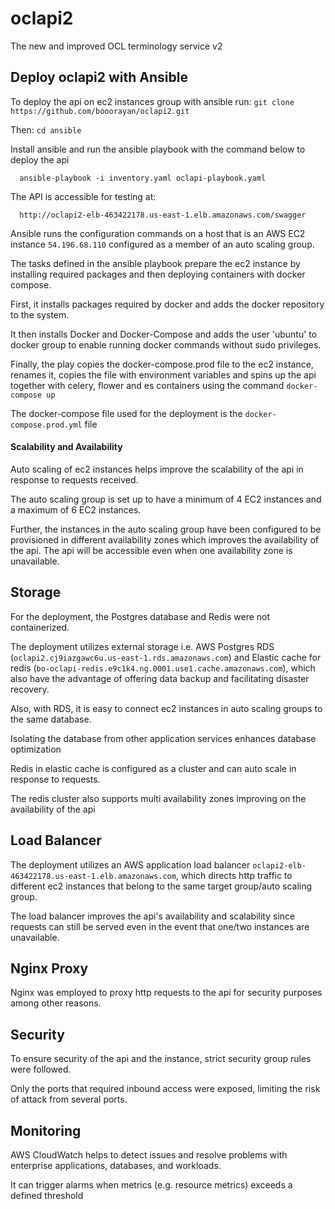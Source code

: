 # oclapi2

The new and improved OCL terminology service v2


## Deploy oclapi2 with Ansible

To deploy the api on ec2 instances group with ansible run:
     `git clone https://github.com/booorayan/oclapi2.git`
     
Then:
      `cd ansible`
      
Install ansible and run the ansible playbook with the command below to deploy the api

      ansible-playbook -i inventory.yaml oclapi-playbook.yaml

The API is accessible for testing at:

      http://oclapi2-elb-463422178.us-east-1.elb.amazonaws.com/swagger
      

Ansible runs the configuration commands on a host that is an AWS EC2 instance `54.196.68.110` configured as a member of an auto scaling group. 

The tasks defined in the ansible playbook prepare the ec2 instance by installing required packages and then deploying containers with docker compose.

First, it installs packages required by docker and adds the docker repository to the system.

It then installs Docker and Docker-Compose and adds the user 'ubuntu' to docker group to enable running docker commands without sudo privileges.

Finally, the play copies the docker-compose.prod file to the ec2 instance, renames it, copies the file with environment variables and spins up the api together with celery, flower and es containers using the command `docker-compose up` 

The docker-compose file used for the deployment is the `docker-compose.prod.yml` file

#### Scalability and Availability

Auto scaling of ec2 instances helps improve the scalability of the api in response to requests received.

The auto scaling group is set up to have a minimum of 4 EC2 instances and a maximum of 6 EC2 instances.

Further, the instances in the auto scaling group have been configured to be provisioned in different availability zones which improves the availability of the api. The api will be accessible even when one availability zone is unavailable.




## Storage 

For the deployment, the Postgres database and Redis were not containerized. 

The deployment utilizes external storage i.e. AWS Postgres RDS (`oclapi2.cj9iazgawc6u.us-east-1.rds.amazonaws.com`) and Elastic cache for redis (`bo-oclapi-redis.e9c1k4.ng.0001.use1.cache.amazonaws.com`), which also have the advantage of offering data backup and facilitating disaster recovery. 

Also, with RDS, it is easy to connect ec2 instances in auto scaling groups to the same database.

Isolating the database from other application services enhances database optimization

Redis in elastic cache is configured as a cluster and can auto scale in response to requests.

The redis cluster also supports multi availability zones improving on the availability of the api


## Load Balancer

The deployment utilizes an AWS application load balancer `oclapi2-elb-463422178.us-east-1.elb.amazonaws.com`, which directs http traffic to different ec2 instances that belong to the same target group/auto scaling group. 

The load balancer improves the api's availability and scalability since requests can still be served even in the event that one/two instances are unavailable.



## Nginx Proxy

Nginx was employed to proxy http requests to the api for security purposes among other reasons.


## Security

To ensure security of the api and the instance, strict security group rules were followed.

Only the ports that required inbound access were exposed, limiting the risk of attack from several ports.


## Monitoring

AWS CloudWatch helps to detect issues and resolve problems with enterprise applications, databases, and workloads. 

It can trigger alarms when metrics (e.g. resource metrics) exceeds a defined threshold


